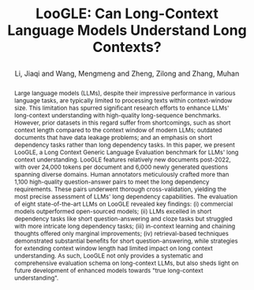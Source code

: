 ---
layout: pub
type: inproceedings
title: >
    LooGLE: Can Long-Context Language Models Understand Long Contexts?
author: Li, Jiaqi and Wang, Mengmeng and Zheng, Zilong and Zhang, Muhan
year: 2024
correspondence: Zheng, Zilong and Zhang, Muhan
booktitle: >
    Proceedings of the Annual Meeting of the Association for Computational Linguistics: ACL
arxiv: 2311.04939
selected: true
abbr: ACL'24
code: https://github.com/bigai-nlco/LooGLE
abstract: >
    Large language models (LLMs), despite their impressive performance in various language tasks, are typically limited to processing texts within context-window size. This limitation has spurred significant research efforts to enhance LLMs' long-context understanding with high-quality long-sequence benchmarks. However, prior datasets in this regard suffer from shortcomings, such as short context length compared to the context window of modern LLMs; outdated documents that have data leakage problems; and an emphasis on short dependency tasks rather than long dependency tasks. In this paper, we present LooGLE, a Long Context Generic Language Evaluation benchmark for LLMs' long context understanding. LooGLE features relatively new documents post-2022, with over 24,000 tokens per document and 6,000 newly generated questions spanning diverse domains. Human annotators meticulously crafted more than 1,100 high-quality question-answer pairs to meet the long dependency requirements. These pairs underwent thorough cross-validation, yielding the most precise assessment of LLMs' long dependency capabilities. The evaluation of eight state-of-the-art LLMs on LooGLE revealed key findings: (i) commercial models outperformed open-sourced models; (ii) LLMs excelled in short dependency tasks like short question-answering and cloze tasks but struggled with more intricate long dependency tasks; (iii) in-context learning and chaining thoughts offered only marginal improvements; (iv) retrieval-based techniques demonstrated substantial benefits for short question-answering, while strategies for extending context window length had limited impact on long context understanding. As such, LooGLE not only provides a systematic and comprehensive evaluation schema on long-context LLMs, but also sheds light on future development of enhanced models towards "true long-context understanding".
bibtex: >
    @inproceedings{li2024loogle,
        title={LooGLE: Can Long-Context Language Models Understand Long Contexts?},
        author={Li, Jiaqi and Wang, Mengmeng and Zheng, Zilong and Zhang, Muhan},
        booktitle={Proceedings of the 62nd Annual Meeting of the Association for Computational Linguistics (Volume 1: Long Papers),
        year={2024}
    }
---